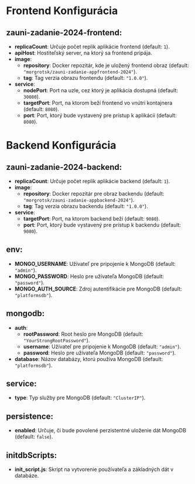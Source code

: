 # Frontend Konfigurácia

## zauni-zadanie-2024-frontend:

- **replicaCount**: Určuje počet replik aplikácie frontend (default: `1`).
- **apiHost**: Hostiteľský server, na ktorý sa frontend pripája.
- **image**:
  - **repository**: Docker repozitár, kde je uložený frontend obraz (default: `"morgrotsk/zauni-zadanie-appfrontend-2024"`).
  - **tag**: Tag verzia obrazu frontendu (default: `"1.0.0"`).
- **service**:
  - **nodePort**: Port na uzle, cez ktorý je aplikácia dostupná (default: `30080`).
  - **targetPort**: Port, na ktorom beží frontend vo vnútri kontajnera (default: `8080`).
  - **port**: Port, ktorý bude vystavený pre prístup k aplikácii (default: `8080`).

# Backend Konfigurácia

## zauni-zadanie-2024-backend:

- **replicaCount**: Určuje počet replik aplikácie backend (default: `1`).
- **image**:
  - **repository**: Docker repozitár pre obraz backendu (default: `"morgrotsk/zauni-zadanie-appbackend-2024"`).
  - **tag**: Tag verzia obrazu backendu (default: `"1.0.0"`).
- **service**:
  - **targetPort**: Port, na ktorom backend beží (default: `9080`).
  - **port**: Port, ktorý bude vystavený pre prístup k backendu (default: `9080`).

## env:

- **MONGO_USERNAME**: Užívateľ pre pripojenie k MongoDB (default: `"admin"`).
- **MONGO_PASSWORD**: Heslo pre užívateľa MongoDB (default: `"password"`).
- **MONGO_AUTH_SOURCE**: Zdroj autentifikácie pre MongoDB (default: `"platformsdb"`).

## mongodb:

- **auth**:
  - **rootPassword**: Root heslo pre MongoDB (default: `"YourStrongRootPassword"`).
  - **username**: Užívateľ pre pripojenie k MongoDB (default: `"admin"`).
  - **password**: Heslo pre užívateľa MongoDB (default: `"password"`).
- **database**: Názov databázy, ktorú používa MongoDB (default: `"platformsdb"`).

## service:

- **type**: Typ služby pre MongoDB (default: `"ClusterIP"`).

## persistence:

- **enabled**: Určuje, či bude povolené perzistentné uloženie dát MongoDB (default: `false`).

## initdbScripts:

- **init_script.js**: Skript na vytvorenie používateľa a základných dát v databáze.
